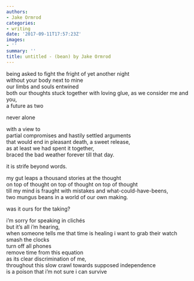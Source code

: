 ```yaml
---
authors:
- Jake Ormrod
categories:
- writing
date: '2017-09-11T17:57:23Z'
images:
- ''
summary: ''
title: untitled - (bean) by Jake Ormrod
---
```

being asked to fight the fright of yet another night<br>
without your body next to mine<br>
our limbs and souls entwined<br>
both our thoughts stuck together with loving glue, as we consider me and you,<br>
a future as two<br>

never alone<br>

with a view to<br>
partial compromises and hastily settled arguments<br>
that would end in pleasant death, a sweet release,<br>
as at least we had spent it together,<br>
braced the bad weather forever till that day.<br>

it is strife beyond words.<br>

my gut leaps a thousand stories at the thought<br>
on top of thought on top of thought on top of thought<br>
till my mind is fraught with mistakes and what-could-have-beens,<br>
two mungus beans in a world of our own making.<br>

was it ours for the taking?<br>

i’m sorry for speaking in clichés<br>
but it’s all i’m hearing,<br>
when someone tells me that time is healing i want to grab their watch<br>
smash the clocks<br>
turn off all phones<br>
remove time from this equation<br>
as its clear discrimination of me,<br>
throughout this slow crawl towards supposed independence<br>
is a poison that i’m not sure i can survive<br>